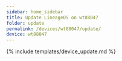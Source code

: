 ```yaml
---
sidebar: home_sidebar
title: Update LineageOS on wt88047
folder: update
permalink: /devices/wt88047/update/
device: wt88047
---
```

{% include templates/device_update.md %}
